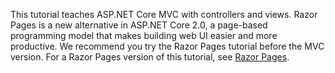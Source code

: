 This tutorial teaches ASP.NET Core MVC with controllers and views. Razor Pages is a new alternative in ASP.NET Core 2.0, a page-based programming model that makes building web UI easier and more productive. We recommend you try the Razor Pages tutorial before the MVC version. For a Razor Pages version of this tutorial, see [Razor Pages](xref:mvc/razor-pages/index). 
